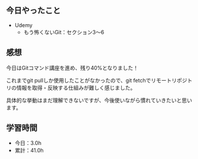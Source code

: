 ## 今日やったこと
- Udemy
  - もう怖くないGit：セクション3〜6

## 感想
今日はGitコマンド講座を進め、残り40%となりました！

これまでgit pullしか使用したことがなかったので、git fetchでリモートリポジトリの情報を取得・反映する仕組みが難しく感じました。

具体的な挙動はまだ理解できないですが、今後使いながら慣れていきたいと思います。

## 学習時間
- 今日：3.0h
- 累計：41.0h
